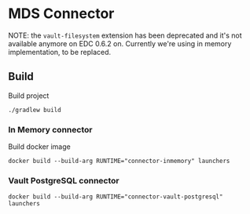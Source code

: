 # MDS Connector

NOTE: the `vault-filesystem` extension has been deprecated and it's not available anymore on EDC 0.6.2 on. Currently we're
using in memory implementation, to be replaced. 

## Build

Build project
```
./gradlew build
```

### In Memory connector

Build docker image
```
docker build --build-arg RUNTIME="connector-inmemory" launchers
```

### Vault PostgreSQL connector
```
docker build --build-arg RUNTIME="connector-vault-postgresql" launchers
```
